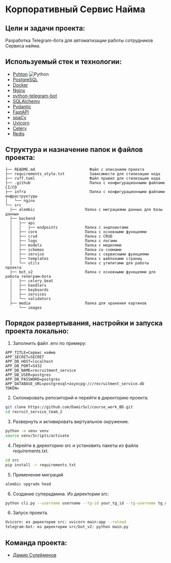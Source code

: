 # Корпоративный Сервис Найма

## Цели и задачи проекта:
Разработка Telegram-бота для автоматизации работы сотрудников Сервиса найма.

## Используемый стек и технологии:
* [Pyhton](https://www.python.org/)  ![Python](https://img.shields.io/badge/Python-3.11-blue)
* [PostgreSQL](https://www.postgresql.org/)
* [Docker](https://www.docker.com/)
* [Nginx](https://nginx.org/ru/)
* [python-telegram-bot](https://python-telegram-bot.org/)
* [SQLAlchemy](https://www.sqlalchemy.org/)
* [Pydantic](https://docs.pydantic.dev/latest/)
* [FastAPI](https://fastapi.tiangolo.com/)
* [spaCy](https://spacy.io/)
* [Uvicorn](https://www.uvicorn.org/)
* [Celery](https://docs.celeryq.dev/en/stable/)
* [Redis](https://github.com/redis/redis-py)

## Структура и назначение папок и файлов проекта:
  ```
├── README.md                        Файл с описанием проекта
├── requirements_style.txt           Зависимости для стилизации кода
├── ruff.toml                        Файл правил для стилизации кода
├── .github                          Папка с конфигурационными файлами CI/CD
├── infra                            Папка с конфигурационными файлами инфраструктуры
│   └── nginx
└── src
    ├── alembic                      Папка с миграциями данных для базы данных
    ├── backend
    │   ├── api
    │   │   ├── endpoints            Папка с эндпоинтами
    │   ├── core                     Папка с основными функциями
    │   ├── crud                     Папка с CRUD
    │   ├── logs                     Папка с логами
    │   ├── models                   Папка с моделями
    │   ├── schemas                  Папка со схемами
    │   ├── service                  Папка с сервисными функциями
    │   ├── templates                Папка с шаблонами страниц
    │   └── utils                    Папка с утилитами для работы проекта
    ├── bot_v2                       Папка с основными функциями для работы телеграм-бота
    │   ├── celery_beat
    │   ├── handlers
    │   ├── keyboards
    │   ├── services
    │   └── validators
    ├── media                        Папка для хранения картинов
        └── images 

  ```

## Порядок развертывания, настройки и запуска проекта локально:
1. Заполнить файл .env по примеру:
```
APP_TITLE=Сервис найма
APP_SECRET=SECRET
APP_DB_HOST=localhost
APP_DB_PORT=5432
APP_DB_NAME=recruitment_service
APP_DB_USER=postgres
APP_DB_PASSWORD=postgres
APP_DATABASE_URL=postgresql+asyncpg:///recruitment_service.db
TOKEN=

```
2. Склонировать репозиторий и перейти в директорию проекта.
```bash
git clone https://github.com/DamirSul/course_work_BD.git
cd recruit_service_team_2
```
3. Развернуть и активировать виртуальное окружение.

```bash
python -m venv venv
source venv/Scripts/activate
```

4. Перейти в директорию src и установить пакеты из файла requirements.txt.

```bash
cd src
pip install -r requirements.txt
```

5. Применение миграций

```bash
alembic upgrade head
```

6. Создание суперадмина.
Из директории src:
```bash
python cli.py --username username --tg-id your_tg_id --tg-username tg_username --birth-date your_birth_date --email yourmail@mail.com --phone +79999998844 --password password -d
```
6. Запуск проекта.
```bash
Uvicorn: из директории src: uvicorn main:app --reload
telegram-bot: из директории src/bot_v2: python main.py
```

## Команда проекта:
- [Дамир Сулейменов](https://github.com/DamirSul)
